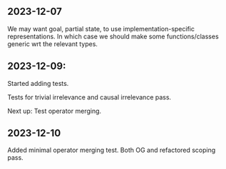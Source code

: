 ## 2023-12-07
We may want goal, partial state, to use implementation-specific representations. In which case we should make some functions/classes generic wrt the relevant types.

## 2023-12-09:
Started adding tests.

Tests for trivial irrelevance and causal irrelevance pass.

Next up: Test operator merging.

## 2023-12-10
Added minimal operator merging test. Both OG and refactored scoping pass.
